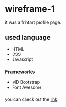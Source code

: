 # wireframe-1
it was a frintart profile page. 
## used language 
- HTML
- CSS
- Javascript 

### Frameworks 
- MD Bootstrap
- Font Awesome
###
you can check out the [link](https://jagrati1213.github.io/wireframe-1/)
